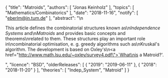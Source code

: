 {
    "title": "Matroids",
    "authors": [
        "Jonas Keinholz"
    ],
    "topics": [
        "Mathematics/Combinatorics"
    ],
    "date": "2018-11-16",
    "notify": [
        "eberlm@in.tum.de"
    ],
    "abstract": "\n<p>This article defines the combinatorial structures known as\n<em>Independence Systems</em> and\n<em>Matroids</em> and provides basic concepts and theorems\nrelated to them. These structures play an important role in\ncombinatorial optimisation, e. g. greedy algorithms such as\nKruskal's algorithm. The development is based on Oxley's\n<a href=\"http://www.math.lsu.edu/~oxley/survey4.pdf\">`What\nis a Matroid?'</a>.</p>",
    "licence": "BSD",
    "olderReleases": [
        {
            "2019": "2019-06-11"
        },
        {
            "2018": "2018-11-20"
        }
    ],
    "theories": [
        "Indep_System",
        "Matroid"
    ]
}